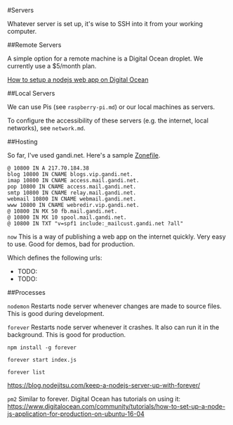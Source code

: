 #Servers

Whatever server is set up, it's wise to SSH into it from your working computer.


##Remote Servers

A simple option for a remote machine is a Digital Ocean droplet. We currently use a $5/month plan.

[How to setup a nodejs web app on Digital Ocean](https://www.digitalocean.com/community/tutorials/how-to-set-up-a-node-js-application-for-production-on-ubuntu-16-04)

##Local Servers

We can use Pis (see `raspberry-pi.md`) or our local machines as servers.

To configure the accessibility of these servers (e.g. the internet, local networks), see `network.md`.


##Hosting

So far, I've used gandi.net. Here's a sample [Zonefile](https://en.wikipedia.org/wiki/Zone_file).

```
@ 10800 IN A 217.70.184.38
blog 10800 IN CNAME blogs.vip.gandi.net.
imap 10800 IN CNAME access.mail.gandi.net.
pop 10800 IN CNAME access.mail.gandi.net.
smtp 10800 IN CNAME relay.mail.gandi.net.
webmail 10800 IN CNAME webmail.gandi.net.
www 10800 IN CNAME webredir.vip.gandi.net.
@ 10800 IN MX 50 fb.mail.gandi.net.
@ 10800 IN MX 10 spool.mail.gandi.net.
@ 10800 IN TXT "v=spf1 include:_mailcust.gandi.net ?all"

```

`now`
This is a way of publishing a web app on the internet quickly. Very easy to use. Good for demos, bad for production. 

Which defines the following urls:

 - TODO:
 - TODO:
 
 ##Processes

 `nodemon`
Restarts node server whenever changes are made to source files. This is good during development. 

 `forever`
 Restarts node server whenever it crashes. It also can run it in the background. This is good for production.

 ```
 npm install -g forever

 forever start index.js

 forever list
 ```
 https://blog.nodejitsu.com/keep-a-nodejs-server-up-with-forever/

 `pm2`
 Similar to forever. Digital Ocean has tutorials on using it:
 https://www.digitalocean.com/community/tutorials/how-to-set-up-a-node-js-application-for-production-on-ubuntu-16-04

